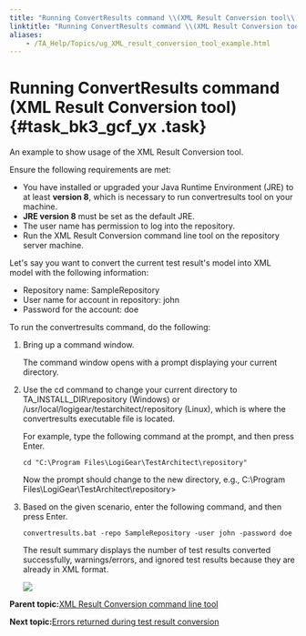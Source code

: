 ```yaml
--- 
title: "Running ConvertResults command \\(XML Result Conversion tool\\)"
linktitle: "Running ConvertResults command \\(XML Result Conversion tool\\)"
aliases: 
    - /TA_Help/Topics/ug_XML_result_conversion_tool_example.html
---
```

# Running ConvertResults command \(XML Result Conversion tool\) {#task_bk3_gcf_yx .task}

An example to show usage of the XML Result Conversion tool.

Ensure the following requirements are met:

-   You have installed or upgraded your Java Runtime Environment \(JRE\) to at least **version 8**, which is necessary to run convertresults tool on your machine.
-   **JRE version 8** must be set as the default JRE.
-   The user name has permission to log into the repository.
-   Run the XML Result Conversion command line tool on the repository server machine.

Let's say you want to convert the current test result's model into XML model with the following information:

-   Repository name: SampleRepository
-   User name for account in repository: john
-   Password for the account: doe

To run the convertresults command, do the following:

1.  Bring up a command window.

    The command window opens with a prompt displaying your current directory.

2.  Use the cd command to change your current directory to TA\_INSTALL\_DIR\\repository \(Windows\) or /usr/local/logigear/testarchitect/repository \(Linux\), which is where the convertresults executable file is located.

    For example, type the following command at the prompt, and then press Enter.

    ```
    cd "C:\Program Files\LogiGear\TestArchitect\repository"
    ```

    Now the prompt should change to the new directory, e.g., C:\\Program Files\\LogiGear\\TestArchitect\\repository\>

3.  Based on the given scenario, enter the following command, and then press Enter.

    ```
    convertresults.bat -repo SampleRepository -user john -password doe
    ```

    The result summary displays the number of test results converted successfully, warnings/errors, and ignored test results because they are already in XML format.

    ![](../Images/XML_command_line.png)


**Parent topic:**[XML Result Conversion command line tool](../../TA_Help/Topics/ug_XML_result_conversion_tool.html)

**Next topic:**[Errors returned during test result conversion](../../TA_Help/Topics/ug_results_conversion_error_code.html)

